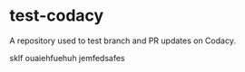 # test-codacy
A repository used to test branch and PR updates on Codacy.

sklf ouaiehfuehuh jemfedsafes
